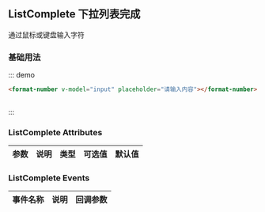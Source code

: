 <script>
  export default {
    data() {
      return {
        input: ''
      };
    }
  }
</script>
## ListComplete 下拉列表完成

通过鼠标或键盘输入字符

### 基础用法

::: demo
```html
<format-number v-model="input" placeholder="请输入内容"></format-number>
 
```
:::


### ListComplete Attributes

| 参数          | 说明            | 类型            | 可选值                 | 默认值   |
|-------------  |---------------- |---------------- |---------------------- |-------- |
 

### ListComplete Events
| 事件名称 | 说明 | 回调参数 |
|---------|--------|---------|
 